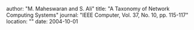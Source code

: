 author: "M. Maheswaran and S. Ali"
title: "A Taxonomy of Network Computing Systems"
journal: "IEEE Computer, Vol. 37, No. 10, pp. 115-117"
location: ""
date: 2004-10-01
